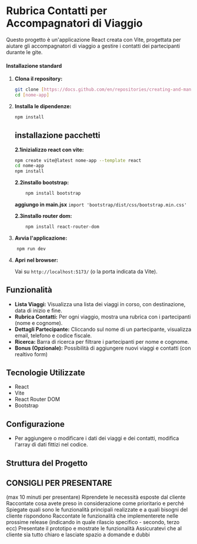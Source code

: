 
# Rubrica Contatti per Accompagnatori di Viaggio

Questo progetto è un'applicazione React creata con Vite, progettata per aiutare gli accompagnatori di viaggio a gestire i contatti dei partecipanti durante le gite.
 
 #### Installazione standard

1.  **Clona il repository:**

    ```bash
    git clone [https://docs.github.com/en/repositories/creating-and-managing-repositories/deleting-a-repository](https://docs.github.com/en/repositories/creating-and-managing-repositories/deleting-a-repository)
    cd [nome-app]
    ```

2.  **Installa le dipendenze:**

    ```bash
    npm install
    ```
    <!-- opzionale :installazione singola dei pacchetti -->
    ## installazione pacchetti
    **2.1inizializzo react con vite:**
    ```sh
    npm create vite@latest nome-app --template react
    cd nome-app
    npm install 
    ```
    **2.2installo bootstrap:**
    ```sh
        npm install bootstrap
    ```
    **aggiungo in main.jsx**
        `import 'bootstrap/dist/css/bootstrap.min.css'`

    **2.3installo router dom:**
    ```sh
        npm install react-router-dom
    ```

3.  **Avvia l'applicazione:**

```bash
    npm run dev
```

4.  **Apri nel browser:**

    Vai su `http://localhost:5173/` (o la porta indicata da Vite).

## Funzionalità

* **Lista Viaggi:** Visualizza una lista dei viaggi in corso, con destinazione, data di inizio e fine.
* **Rubrica Contatti:** Per ogni viaggio, mostra una rubrica con i partecipanti (nome e cognome).
* **Dettagli Partecipante:** Cliccando sul nome di un partecipante, visualizza email, telefono e codice fiscale.
* **Ricerca:** Barra di ricerca per filtrare i partecipanti per nome e cognome.
* **Bonus (Opzionale):** Possibilità di aggiungere nuovi viaggi e contatti (con realtivo form)

## Tecnologie Utilizzate
* React
* Vite
* React Router DOM
* Bootstrap

## Configurazione
* Per aggiungere o modificare i dati dei viaggi e dei contatti, modifica l'array di dati fittizi nel codice.

## Struttura del Progetto

## CONSIGLI PER PRESENTARE 
(max 10 minuti per presentare)
Riprendete le necessità esposte dal cliente
Raccontate cosa avete preso in considerazione come prioritario e perché
Spiegate quali sono le funzionalità principali realizzate e a quali bisogni del cliente
rispondono
Raccontate le funzionalità che implementerete nelle prossime release (indicando in quale
rilascio specifico - secondo, terzo ecc)
Presentate il prototipo e mostrate le funzionalità
Assicuratevi che al cliente sia tutto chiaro e lasciate spazio a domande e dubbi
